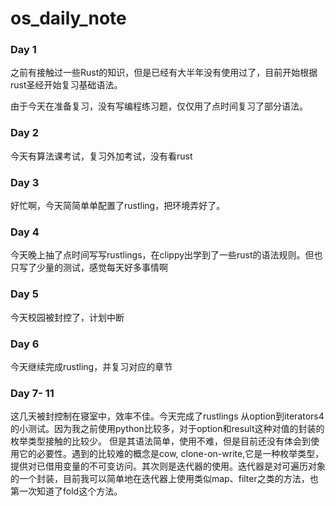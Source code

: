 # os_daily_note

### Day 1
之前有接触过一些Rust的知识，但是已经有大半年没有使用过了，目前开始根据rust圣经开始复习基础语法。

由于今天在准备复习，没有写编程练习题，仅仅用了点时间复习了部分语法。


### Day 2
今天有算法课考试，复习外加考试，没有看rust

### Day 3 
好忙啊，今天简简单单配置了rustling，把环境弄好了。

### Day 4 
今天晚上抽了点时间写写rustlings，在clippy出学到了一些rust的语法规则。但也只写了少量的测试，感觉每天好多事情啊

### Day 5 
今天校园被封控了，计划中断

### Day 6
今天继续完成rustling，并复习对应的章节

### Day 7- 11
这几天被封控制在寝室中，效率不佳。今天完成了rustlings 从option到iterators4的小测试。因为我之前使用python比较多，对于option和result这种对值的封装的枚举类型接触的比较少。
但是其语法简单，使用不难，但是目前还没有体会到使用它的必要性。遇到的比较难的概念是cow, clone-on-write,它是一种枚举类型，提供对已借用变量的不可变访问。其次则是迭代器的使用。迭代器是对可遍历对象的一个封装，目前我可以简单地在迭代器上使用类似map、filter之类的方法，也第一次知道了fold这个方法。

